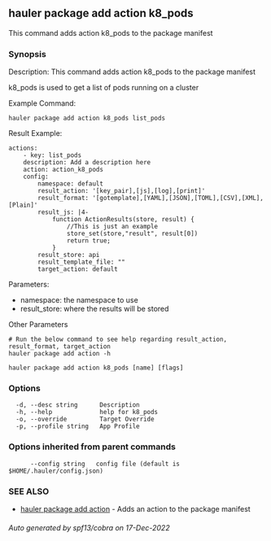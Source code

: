 ## hauler package add action k8_pods

This command adds action k8_pods to the package manifest

### Synopsis


Description:
This command adds action k8_pods to the package manifest

k8_pods is used to get a list of pods running on a cluster

Example Command:
```
hauler package add action k8_pods list_pods
```
Result Example:
```
actions:
	- key: list_pods
	description: Add a description here
	action: action_k8_pods
	config:
		namespace: default
		result_action: '[key_pair],[js],[log],[print]'
		result_format: '[gotemplate],[YAML],[JSON],[TOML],[CSV],[XML],[Plain]'
		result_js: |4-
			function ActionResults(store, result) {
				//This is just an example
				store_set(store,"result", result[0])
				return true;
			}
		result_store: api
		result_template_file: ""
		target_action: default
```
Parameters:
- namespace: the namespace to use
- result_store: where the results will be stored

Other Parameters
```
# Run the below command to see help regarding result_action, result_format, target_action
hauler package add action -h
```



```
hauler package add action k8_pods [name] [flags]
```

### Options

```
  -d, --desc string      Description
  -h, --help             help for k8_pods
  -o, --override         Target Override
  -p, --profile string   App Profile
```

### Options inherited from parent commands

```
      --config string   config file (default is $HOME/.hauler/config.json)
```

### SEE ALSO

* [hauler package add action](hauler_package_add_action.md)	 - Adds an action to the package manifest

###### Auto generated by spf13/cobra on 17-Dec-2022
